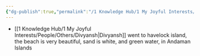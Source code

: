 ```yaml
---
{"dg-publish":true,"permalink":"/1 Knowledge Hub/1 My Joyful Interests/Travel/Andaman/","noteIcon":""}
---
```


- [[1 Knowledge Hub/1 My Joyful Interests/People/Others/Divyansh\|Divyansh]]  went to havelock island, the beach is very beautiful, sand is white, and green water, in Andaman Islands

